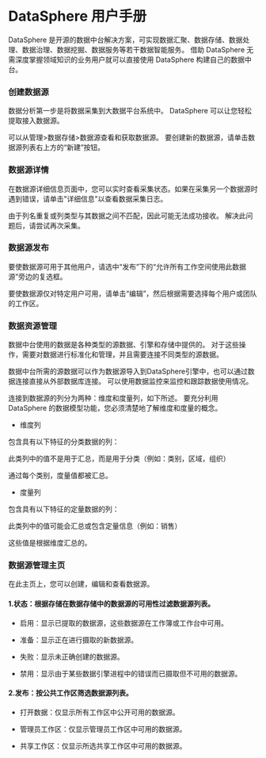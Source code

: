 # DataSphere 用户手册 
DataSphere 是开源的数据中台解决方案，可实现数据汇聚、数据存储、数据处理、数据治理、数据挖掘、数据服务等若干数据智能服务。 借助 DataSphere 无需深度掌握领域知识的业务用户就可以直接使用 DataSphere 构建自己的数据中台。


### 创建数据源

数据分析第一步是将数据采集到大数据平台系统中。 DataSphere 可以让您轻松提取接入数据源。

可以从管理>数据存储>数据源查看和获取数据源。 要创建新的数据源，请单击数据源列表右上方的“新建”按钮。

### 数据源详情

在数据源详细信息页面中，您可以实时查看采集状态。如果在采集另一个数据源时遇到错误，请单击"详细信息"以查看数据采集日志。 

由于列名重复或列类型与其数据之间不匹配，因此可能无法成功接收。 解决此问题后，请尝试再次采集。

### 数据源发布

要使数据源可用于其他用户，请选中“发布”下的“允许所有工作空间使用此数据源”旁边的复选框。 

要使数据源仅对特定用户可用，请单击“编辑”，然后根据需要选择每个用户或团队的工作区。

### 数据资源管理

数据中台使用的数据是各种类型的源数据、引擎和存储中提供的。 对于这些操作，需要对数据进行标准化和管理，并且需要连接不同类型的源数据。

数据中台所需的源数据可以作为数据源导入到DataSphere引擎中，也可以通过数据连接直接从外部数据库连接。 可以使用数据监控来监控和跟踪数据使用情况。

连接到数据源的列分为两种：维度和度量列，如下所述。 要充分利用 DataSphere 的数据模型功能，您必须清楚地了解维度和度量的概念。

* 维度列

包含具有以下特征的分类数据的列：

此类列中的值不是用于汇总，而是用于分类（例如：类别，区域，组织）

通过每个类别，度量值都被汇总。

* 度量列

包含具有以下特征的定量数据的列：

此类列中的值可能会汇总或包含定量信息（例如：销售）

这些值是根据维度汇总的。


### 数据源管理主页

在此主页上，您可以创建，编辑和查看数据源。

#### 1.状态：根据存储在数据存储中的数据源的可用性过滤数据源列表。

* 启用：显示已提取的数据源，这些数据源在工作簿或工作台中可用。

* 准备：显示正在进行摄取的新数据源。

* 失败：显示未正确创建的数据源。

* 禁用：显示由于某些数据引擎进程中的错误而已摄取但不可用的数据源。

#### 2.发布：按公共工作区筛选数据源列表。

* 打开数据：仅显示所有工作区中公开可用的数据源。

* 管理员工作区：仅显示管理员工作区中可用的数据源。

* 共享工作区：仅显示所选共享工作区中可用的数据源。






















